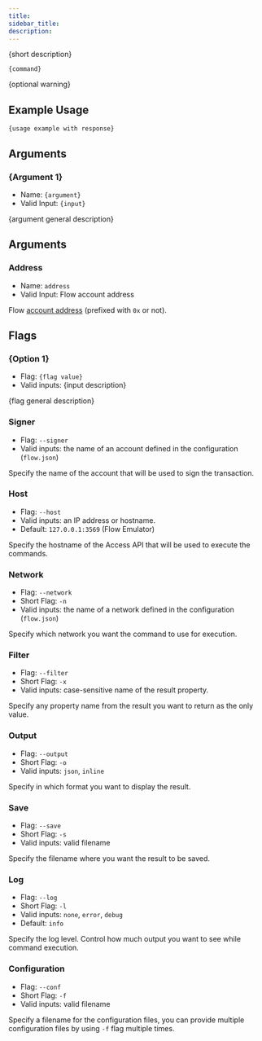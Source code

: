 ```yaml
---
title: 
sidebar_title: 
description: 
---
```


{short description}

`{command}`

{optional warning}

## Example Usage

```shell
{usage example with response}
```

## Arguments

### {Argument 1}
- Name: `{argument}`
- Valid Input: `{input}`

{argument general description}

## Arguments

### Address
- Name: `address`
- Valid Input: Flow account address

Flow [account address](https://docs.onflow.org/concepts/accounts-and-keys/) (prefixed with `0x` or not).


## Flags

### {Option 1}

- Flag: `{flag value}`
- Valid inputs: {input description}

{flag general description}

### Signer

- Flag: `--signer`
- Valid inputs: the name of an account defined in the configuration (`flow.json`)

Specify the name of the account that will be used to sign the transaction.

### Host
- Flag: `--host`
- Valid inputs: an IP address or hostname.
- Default: `127.0.0.1:3569` (Flow Emulator)

Specify the hostname of the Access API that will be
used to execute the commands.

### Network

- Flag: `--network`
- Short Flag: `-n`
- Valid inputs: the name of a network defined in the configuration (`flow.json`)

Specify which network you want the command to use for execution.

### Filter

- Flag: `--filter`
- Short Flag: `-x`
- Valid inputs: case-sensitive name of the result property.

Specify any property name from the result you want to return as the only value.

### Output

- Flag: `--output`
- Short Flag: `-o`
- Valid inputs: `json`, `inline`

Specify in which format you want to display the result.

### Save

- Flag: `--save`
- Short Flag: `-s`
- Valid inputs: valid filename

Specify the filename where you want the result to be saved.

### Log

- Flag: `--log`
- Short Flag: `-l`
- Valid inputs: `none`, `error`, `debug`
- Default: `info`

Specify the log level. Control how much output you want to see while command execution.

### Configuration

- Flag: `--conf`
- Short Flag: `-f`
- Valid inputs: valid filename

Specify a filename for the configuration files, you can provide multiple configuration 
files by using `-f` flag multiple times.






